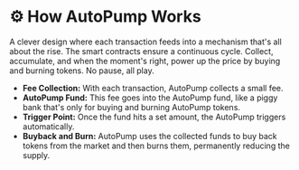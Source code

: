 # ⚙️ How AutoPump Works

A clever design where each transaction feeds into a mechanism that's all about the rise. The smart contracts ensure a continuous cycle. Collect, accumulate, and when the moment's right, power up the price by buying and burning tokens. No pause, all play.

* **Fee Collection:** With each transaction, AutoPump collects a small fee.
* **AutoPump Fund:** This fee goes into the AutoPump fund, like a piggy bank that's only for buying and burning AutoPump tokens.
* **Trigger Point:** Once the fund hits a set amount, the AutoPump triggers automatically.
* **Buyback and Burn:** AutoPump uses the collected funds to buy back tokens from the market and then burns them, permanently reducing the supply.
